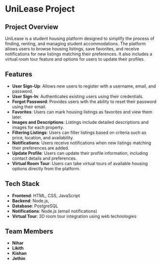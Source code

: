 # UniLease Project

## Project Overview

UniLease is a student housing platform designed to simplify the process of finding, renting, and managing student accommodations. The platform allows users to browse housing listings, save favorites, and receive notifications for new listings matching their preferences. It also includes a virtual room tour feature and options for users to update their profiles.

## Features

- **User Sign-Up**: Allows new users to register with a username, email, and password.
- **User Sign-In**: Authenticates existing users using their credentials.
- **Forgot Password**: Provides users with the ability to reset their password using their email.
- **Favorites**: Users can mark housing listings as favorites and view them later.
- **Images and Descriptions**: Listings include detailed descriptions and images for each property.
- **Filtering Listings**: Users can filter listings based on criteria such as price, location, and availability.
- **Notifications**: Users receive notifications when new listings matching their preferences are added.
- **Update Profile**: Users can update their profile information, including contact details and preferences.
- **Virtual Room Tour**: Users can take virtual tours of available housing options directly from the platform.

## Tech Stack

- **Frontend**: HTML, CSS, JavaScript
- **Backend**: Node.js, 
- **Database**: PostgreSQL
- **Notifications**: Node.js (email notifications)
- **Virtual Tour**: 3D room tour integration using web technologies

## Team Members

- **Nihar**
- **Likith**
- **Kishan**
- **Jethin**


